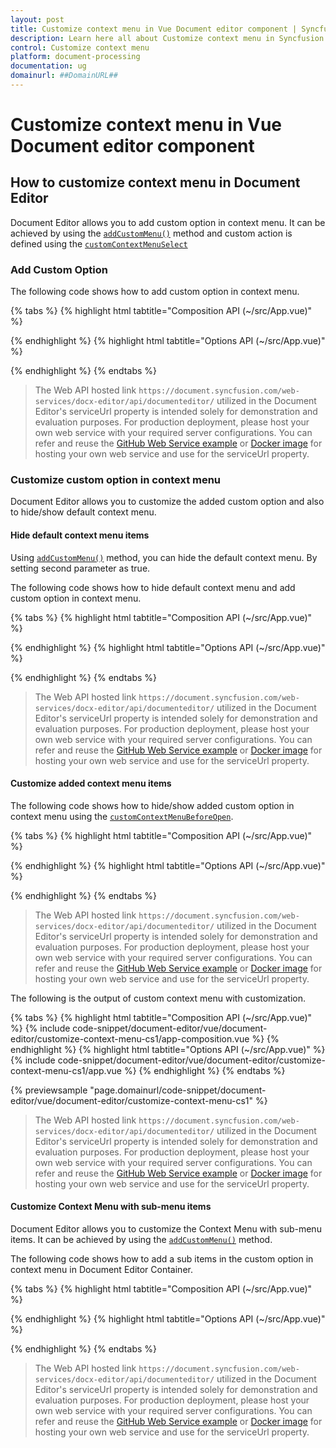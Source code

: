 ```yaml
---
layout: post
title: Customize context menu in Vue Document editor component | Syncfusion
description: Learn here all about Customize context menu in Syncfusion Vue Document editor component of Syncfusion Essential JS 2 and more.
control: Customize context menu 
platform: document-processing
documentation: ug
domainurl: ##DomainURL##
---
```


# Customize context menu in Vue Document editor component

## How to customize context menu in Document Editor

Document Editor allows you to add custom option in context menu. It can be achieved by using the [`addCustomMenu()`](https://ej2.syncfusion.com/vue/documentation/api/document-editor/contextMenu#addcustommenu) method and custom action is defined using the [`customContextMenuSelect`](https://ej2.syncfusion.com/vue/documentation/api/document-editor/customContentMenuEventArgs/)

### Add Custom Option

The following code shows how to add custom option in context menu.

{% tabs %}
{% highlight html tabtitle="Composition API (~/src/App.vue)" %}

<template>
  <div id="app">
    <ejs-documenteditorcontainer ref='container' :serviceUrl='serviceUrl' v-on:created="onCreated" height="590px"
      id='container' :enableToolbar='true'></ejs-documenteditorcontainer>
  </div>
</template>
<script setup>
import { DocumentEditorContainerComponent as EjsDocumenteditorcontainer, Toolbar } from '@syncfusion/ej2-vue-documenteditor';
import { provide, ref } from 'vue';

const container = ref(null);
const serviceUrl = 'https://document.syncfusion.com/web-services/docx-editor/api/documenteditor/';

//Inject require modules.
provide('DocumentEditorContainer', [Toolbar])

const onCreated = function () {
  // creating Custom Options
  let menuItems = [
    {
      text: 'Search In Google',
      id: 'search_in_google',
      iconCss: 'e-icons e-de-ctnr-find',
    },
  ];
  // adding Custom Options
  container.value.ej2Instances.documentEditor.contextMenu.addCustomMenu(
    menuItems,
    false
  );
  // custom Options Select Event
  container.value.ej2Instances.documentEditor.customContextMenuSelect =
    (args) => {
      // custom Options Functionality
      let id =
        container.value.ej2Instances.documentEditor.element.id;
      switch (args.id) {
        case id + 'search_in_google':
          // To get the selected content as plain text
          let searchContent =
            container.value.ej2Instances.documentEditor.selection
              .text;
          if (
            !container.value.ej2Instances.documentEditor.selection
              .isEmpty &&
            /\S/.test(searchContent)
          ) {
            window.open('http://google.com/search?q=' + searchContent);
          }
          break;
      }
    };
}
</script>

{% endhighlight %}
{% highlight html tabtitle="Options API (~/src/App.vue)" %}

<template>
  <div id="app">
    <ejs-documenteditorcontainer ref='container' :serviceUrl='serviceUrl' v-on:created="onCreated" height="590px"
      id='container' :enableToolbar='true'></ejs-documenteditorcontainer>
  </div>
</template>
<script>
import { DocumentEditorContainerComponent, Toolbar } from '@syncfusion/ej2-vue-documenteditor';

export default {
  components: {
    'ejs-documenteditorcontainer': DocumentEditorContainerComponent
  },
  data() {
    return {
      serviceUrl:
        'https://document.syncfusion.com/web-services/docx-editor/api/documenteditor/',
    };
  },
  provide: {
    //Inject require modules.
    DocumentEditorContainer: [Toolbar]
  },
  methods: {
    onCreated: function () {
      // creating Custom Options
      let menuItems = [
        {
          text: 'Search In Google',
          id: 'search_in_google',
          iconCss: 'e-icons e-de-ctnr-find',
        },
      ];
      // adding Custom Options
      this.$refs.container.ej2Instances.documentEditor.contextMenu.addCustomMenu(
        menuItems,
        false
      );
      // custom Options Select Event
      this.$refs.container.ej2Instances.documentEditor.customContextMenuSelect =
        (args) => {
          // custom Options Functionality
          let id =
            this.$refs.container.ej2Instances.documentEditor.element.id;
          switch (args.id) {
            case id + 'search_in_google':
              // To get the selected content as plain text
              let searchContent =
                this.$refs.container.ej2Instances.documentEditor.selection
                  .text;
              if (
                !this.$refs.container.ej2Instances.documentEditor.selection
                  .isEmpty &&
                /\S/.test(searchContent)
              ) {
                window.open('http://google.com/search?q=' + searchContent);
              }
              break;
          }
        };
    },
  },
};
</script>

{% endhighlight %}
{% endtabs %}

> The Web API hosted link `https://document.syncfusion.com/web-services/docx-editor/api/documenteditor/` utilized in the Document Editor's serviceUrl property is intended solely for demonstration and evaluation purposes. For production deployment, please host your own web service with your required server configurations. You can refer and reuse the [GitHub Web Service example](https://github.com/SyncfusionExamples/EJ2-DocumentEditor-WebServices) or [Docker image](https://hub.docker.com/r/syncfusion/word-processor-server) for hosting your own web service and use for the serviceUrl property.

### Customize custom option in context menu

Document Editor allows you to customize the added custom option and also to hide/show default context menu.

#### Hide default context menu items

Using [`addCustomMenu()`](https://ej2.syncfusion.com/vue/documentation/api/document-editor/contextMenu#addcustommenu) method, you can hide the default context menu. By setting second parameter as true.

The following code shows how to hide default context menu and add custom option in context menu.

{% tabs %}
{% highlight html tabtitle="Composition API (~/src/App.vue)" %}

<template>
  <div id="app">
    <ejs-documenteditorcontainer ref='container' :serviceUrl='serviceUrl' v-on:created="onCreated" height="590px"
      id='container' :enableToolbar='true'></ejs-documenteditorcontainer>
  </div>
</template>
<script setup>
import { DocumentEditorContainerComponent as EjsDocumenteditorcontainer, Toolbar } from '@syncfusion/ej2-vue-documenteditor';
import { provide, ref } from 'vue';

const container = ref(null);
const serviceUrl = 'https://document.syncfusion.com/web-services/docx-editor/api/documenteditor/';

//Inject require modules.
provide('DocumentEditorContainer', [Toolbar])

const onCreated = function () {
  // creating Custom Options
  let menuItems = [
    {
      text: 'Search In Google',
      id: 'search_in_google',
      iconCss: 'e-icons e-de-ctnr-find',
    },
  ];
  // adding Custom Options
  container.value.ej2Instances.documentEditor.contextMenu.addCustomMenu(menuItems, true);
}
</script>

{% endhighlight %}
{% highlight html tabtitle="Options API (~/src/App.vue)" %}

<template>
  <div id="app">
    <ejs-documenteditorcontainer ref='container' :serviceUrl='serviceUrl' v-on:created="onCreated" height="590px"
      id='container' :enableToolbar='true'></ejs-documenteditorcontainer>
  </div>
</template>
<script>
import { DocumentEditorContainerComponent, Toolbar } from '@syncfusion/ej2-vue-documenteditor';

export default {
  components: {
    'ejs-documenteditorcontainer': DocumentEditorContainerComponent
  },
  data() {
    return {
      serviceUrl:
        'https://document.syncfusion.com/web-services/docx-editor/api/documenteditor/',
    };
  },
  provide: {
    //Inject require modules.
    DocumentEditorContainer: [Toolbar]
  },
  methods: {
    onCreated: function () {
      // creating Custom Options
      let menuItems = [
        {
          text: 'Search In Google',
          id: 'search_in_google',
          iconCss: 'e-icons e-de-ctnr-find',
        },
      ];
      // adding Custom Options
      this.$refs.container.ej2Instances.documentEditor.contextMenu.addCustomMenu(menuItems, true);
    }
  }
};
</script>

{% endhighlight %}
{% endtabs %}

> The Web API hosted link `https://document.syncfusion.com/web-services/docx-editor/api/documenteditor/` utilized in the Document Editor's serviceUrl property is intended solely for demonstration and evaluation purposes. For production deployment, please host your own web service with your required server configurations. You can refer and reuse the [GitHub Web Service example](https://github.com/SyncfusionExamples/EJ2-DocumentEditor-WebServices) or [Docker image](https://hub.docker.com/r/syncfusion/word-processor-server) for hosting your own web service and use for the serviceUrl property.

#### Customize added context menu items

The following code shows how to hide/show added custom option in context menu using the [`customContextMenuBeforeOpen`](https://ej2.syncfusion.com/vue/documentation/api/document-editor/beforeOpenCloseCustomContentMenuEventArgs/).

{% tabs %}
{% highlight html tabtitle="Composition API (~/src/App.vue)" %}

<template>
  <div id="app">
    <ejs-documenteditorcontainer ref='container' :serviceUrl='serviceUrl' v-on:created="onCreated" height="590px"
      id='container' :enableToolbar='true'></ejs-documenteditorcontainer>
  </div>
</template>
<script setup>
import { DocumentEditorContainerComponent as EjsDocumenteditorcontainer, Toolbar } from '@syncfusion/ej2-vue-documenteditor';
import { provide, ref } from 'vue';

const container = ref(null);
const serviceUrl = 'https://document.syncfusion.com/web-services/docx-editor/api/documenteditor/';

//Inject require modules.
provide('DocumentEditorContainer', [Toolbar])

const onCreated = function () {
  // creating Custom Options
  let menuItems = [
    {
      text: 'Search In Google',
      id: 'search_in_google',
      iconCss: 'e-icons e-de-ctnr-find',
    },
  ];
  // adding Custom Options
  container.value.ej2Instances.documentEditor.contextMenu.addCustomMenu(menuItems, false);
  // custom Options Select Event
  container.value.ej2Instances.documentEditor.customContextMenuSelect =
    (args) => {
      // custom Options Functionality
      let id =
        container.value.ej2Instances.documentEditor.element.id;
      switch (args.id) {
        case id + 'search_in_google':
          // To get the selected content as plain text
          let searchContent =
            container.value.ej2Instances.documentEditor.selection
              .text;
          if (
            !container.value.ej2Instances.documentEditor.selection
              .isEmpty &&
            /\S/.test(searchContent)
          ) {
            window.open('http://google.com/search?q=' + searchContent);
          }
          break;
      }
    };
  //  custom options hide/show functionality
  container.value.ej2Instances.documentEditor.customContextMenuBeforeOpen = (args) => {
    let search = document.getElementById(args.ids[0]);
    search.style.display = 'none';
    let searchContent = container.value.ej2Instances.documentEditor.selection.text;
    if (!container.value.ej2Instances.documentEditor.selection.isEmpty && /\S/.test(searchContent)) {
      search.style.display = 'block';
    }
  };
}
</script>

{% endhighlight %}
{% highlight html tabtitle="Options API (~/src/App.vue)" %}

<template>
  <div id="app">
    <ejs-documenteditorcontainer ref='container' :serviceUrl='serviceUrl' v-on:created="onCreated" height="590px"
      id='container' :enableToolbar='true'></ejs-documenteditorcontainer>
  </div>
</template>
<script>
import { DocumentEditorContainerComponent, Toolbar } from '@syncfusion/ej2-vue-documenteditor';

export default {
  components: {
    'ejs-documenteditorcontainer': DocumentEditorContainerComponent
  },
  data() {
    return {
      serviceUrl:
        'https://document.syncfusion.com/web-services/docx-editor/api/documenteditor/',
    };
  },
  provide: {
    //Inject require modules.
    DocumentEditorContainer: [Toolbar]
  },
  methods: {
    onCreated: function () {
      // creating Custom Options
      let menuItems = [
        {
          text: 'Search In Google',
          id: 'search_in_google',
          iconCss: 'e-icons e-de-ctnr-find',
        },
      ];
      // adding Custom Options
      this.$refs.container.ej2Instances.documentEditor.contextMenu.addCustomMenu(menuItems, false);
      // custom Options Select Event
      this.$refs.container.ej2Instances.documentEditor.customContextMenuSelect =
        (args) => {
          // custom Options Functionality
          let id =
            this.$refs.container.ej2Instances.documentEditor.element.id;
          switch (args.id) {
            case id + 'search_in_google':
              // To get the selected content as plain text
              let searchContent =
                this.$refs.container.ej2Instances.documentEditor.selection
                  .text;
              if (
                !this.$refs.container.ej2Instances.documentEditor.selection
                  .isEmpty &&
                /\S/.test(searchContent)
              ) {
                window.open('http://google.com/search?q=' + searchContent);
              }
              break;
          }
        };
      //  custom options hide/show functionality
      this.$refs.container.ej2Instances.documentEditor.customContextMenuBeforeOpen = (args) => {
        let search = document.getElementById(args.ids[0]);
        search.style.display = 'none';
        let searchContent = this.$refs.container.ej2Instances.documentEditor.selection.text;
        if (!this.$refs.container.ej2Instances.documentEditor.selection.isEmpty && /\S/.test(searchContent)) {
          search.style.display = 'block';
        }
      };
    },
  },
};
</script>

{% endhighlight %}
{% endtabs %}

> The Web API hosted link `https://document.syncfusion.com/web-services/docx-editor/api/documenteditor/` utilized in the Document Editor's serviceUrl property is intended solely for demonstration and evaluation purposes. For production deployment, please host your own web service with your required server configurations. You can refer and reuse the [GitHub Web Service example](https://github.com/SyncfusionExamples/EJ2-DocumentEditor-WebServices) or [Docker image](https://hub.docker.com/r/syncfusion/word-processor-server) for hosting your own web service and use for the serviceUrl property.

The following is the output of custom context menu with customization.

{% tabs %}
{% highlight html tabtitle="Composition API (~/src/App.vue)" %}
{% include code-snippet/document-editor/vue/document-editor/customize-context-menu-cs1/app-composition.vue %}
{% endhighlight %}
{% highlight html tabtitle="Options API (~/src/App.vue)" %}
{% include code-snippet/document-editor/vue/document-editor/customize-context-menu-cs1/app.vue %}
{% endhighlight %}
{% endtabs %}
        
{% previewsample "page.domainurl/code-snippet/document-editor/vue/document-editor/customize-context-menu-cs1" %}

> The Web API hosted link `https://document.syncfusion.com/web-services/docx-editor/api/documenteditor/` utilized in the Document Editor's serviceUrl property is intended solely for demonstration and evaluation purposes. For production deployment, please host your own web service with your required server configurations. You can refer and reuse the [GitHub Web Service example](https://github.com/SyncfusionExamples/EJ2-DocumentEditor-WebServices) or [Docker image](https://hub.docker.com/r/syncfusion/word-processor-server) for hosting your own web service and use for the serviceUrl property.

#### Customize Context Menu with sub-menu items

Document Editor allows you to customize the Context Menu with sub-menu items. It can be achieved by using the [`addCustomMenu()`](https://ej2.syncfusion.com/vue/documentation/api/document-editor/contextMenu#addcustommenu) method.

The following code shows how to add a sub items in the custom option in context menu in Document Editor Container.
 
{% tabs %}
{% highlight html tabtitle="Composition API (~/src/App.vue)" %}

<template>
  <div id="app">
    <ejs-documenteditorcontainer ref='container' :serviceUrl='serviceUrl' v-on:created="onCreated" height="590px"
      id='container' :enableToolbar='true'></ejs-documenteditorcontainer>
  </div>
</template>
<script setup>
import { DocumentEditorContainerComponent as EjsDocumenteditorcontainer, Toolbar } from '@syncfusion/ej2-vue-documenteditor';
import { provide, ref } from 'vue';

const container = ref(null);
const serviceUrl = 'https://document.syncfusion.com/web-services/docx-editor/api/documenteditor/';

//Inject require modules.
provide('DocumentEditorContainer', [Toolbar])

const onCreated = function () {
  // creating Custom Options
  let menuItems = [
    {
      text: 'Form field',
      id: 'form field',
      iconCss: 'e-de-formfield e-icons',
      items: [
        {
          text: 'Text form',
          id: 'Text form',
          iconCss: 'e-icons e-de-textform',
        },
        {
          text: 'Check box',
          id: 'Check box',
          iconCss: 'e-icons e-de-checkbox-form',
        },
        {
          text: 'Drop down',
          id: 'Drop down',
          iconCss: 'e-icons e-de-dropdownform',
        },
      ],
    },
  ];
  // adding Custom Options
  container.value.ej2Instances.documentEditor.contextMenu.addCustomMenu(
    menuItems,
    false,
    true
  );
}
</script>

{% endhighlight %}
{% highlight html tabtitle="Options API (~/src/App.vue)" %}

<template>
  <div id="app">
    <ejs-documenteditorcontainer
      ref="container"
      :serviceUrl="serviceUrl"
      v-on:created="onCreated"
      height="590px"
      id="container"
      :enableToolbar="true"
    ></ejs-documenteditorcontainer>
  </div>
</template>
<script>
import {
  DocumentEditorContainerComponent,
  Toolbar,
} from '@syncfusion/ej2-vue-documenteditor';

export default {
  name: 'App',
  components: {
    'ejs-documenteditorcontainer': DocumentEditorContainerComponent,
  },
  data() {
    return {
      serviceUrl:
        'https://document.syncfusion.com/web-services/docx-editor/api/documenteditor/',
    };
  },
  provide: {
    //Inject require modules.
    DocumentEditorContainer: [Toolbar],
  },
  methods: {
    onCreated: function () {
      // creating Custom Options
      let menuItems = [
        {
          text: 'Form field',
          id: 'form field',
          iconCss: 'e-de-formfield e-icons',
          items: [
            {
              text: 'Text form',
              id: 'Text form',
              iconCss: 'e-icons e-de-textform',
            },
            {
              text: 'Check box',
              id: 'Check box',
              iconCss: 'e-icons e-de-checkbox-form',
            },
            {
              text: 'Drop down',
              id: 'Drop down',
              iconCss: 'e-icons e-de-dropdownform',
            },
          ],
        },
      ];
      // adding Custom Options
      this.$refs.container.ej2Instances.documentEditor.contextMenu.addCustomMenu(
        menuItems,
        false,
        true
      );
    },
  },
};
</script>
<style></style>

{% endhighlight %}
{% endtabs %}

> The Web API hosted link `https://document.syncfusion.com/web-services/docx-editor/api/documenteditor/` utilized in the Document Editor's serviceUrl property is intended solely for demonstration and evaluation purposes. For production deployment, please host your own web service with your required server configurations. You can refer and reuse the [GitHub Web Service example](https://github.com/SyncfusionExamples/EJ2-DocumentEditor-WebServices) or [Docker image](https://hub.docker.com/r/syncfusion/word-processor-server) for hosting your own web service and use for the serviceUrl property.

